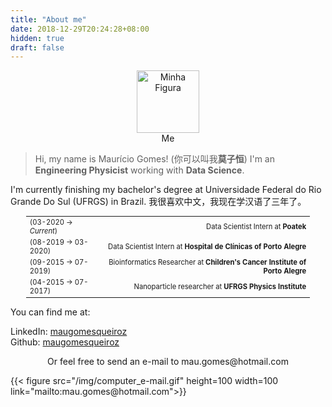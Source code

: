 ```yaml
---
title: "About me"
date: 2018-12-29T20:24:28+08:00
hidden: true
draft: false
---
```


<style>
figure {text-align: center;}
table   {font-size: 0.7rem;
        text-align: center;
          margin: auto;
            width: 90%;
        
        }
tr:hover {background-color: #f5f5f5;}
</style>

<figure>
    <img src="/img/mauri.jpeg" alt="Minha Figura" width=100><figcaption>Me</figcaption>
</figure>

> Hi, my name is Maurício Gomes! (你可以叫我**莫子恒**) I'm an **Engineering Physicist** working with **Data Science**. 


I'm currently finishing my bachelor's degree at Universidade Federal do Rio Grande Do Sul (UFRGS) in Brazil.
我很喜欢中文，我现在学汉语了三年了。

|                      |                                       |
|:---------------------|--------------------------------------:|
|(03-2020 -> _Current_)|Data Scientist Intern at **Poatek**    |
|(08-2019 -> 03-2020)  |Data Scientist Intern at **Hospital de Clínicas of Porto Alegre**|
|(09-2015 -> 07-2019)  |Bioinformatics Researcher at **Children's Cancer Institute of Porto Alegre**|
|(04-2015 -> 07-2017)  |Nanoparticle researcher at **UFRGS Physics Institute**|

You can find me at:

LinkedIn: [maugomesqueiroz](https://www.linkedin.com/in/maugomesqueiroz/)\
Github: [maugomesqueiroz](https://github.com/maugomesqueiroz)

<figure>Or feel free to send an e-mail to mau.gomes@hotmail.com</figure>  
{{< figure src="/img/computer_e-mail.gif" height=100 width=100 link="mailto:mau.gomes@hotmail.com">}}

